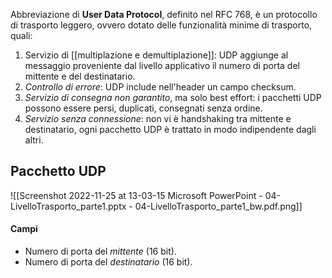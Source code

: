 Abbreviazione di __User Data Protocol__, definito nel RFC 768, è un protocollo di trasporto leggero, ovvero dotato delle funzionalità minime di trasporto, quali:
1. Servizio di [[multiplazione e demultiplazione]]: UDP aggiunge al messaggio proveniente dal livello applicativo il numero di porta del mittente e del destinatario.
2. _Controllo di errore_: UDP include nell'header un campo checksum.
3. _Servizio di consegna non garantito_, ma solo best effort: i pacchetti UDP possono essere persi, duplicati, consegnati senza ordine.
4. _Servizio senza connessione_: non vi è handshaking tra mittente e destinatario, ogni pacchetto UDP è trattato in modo indipendente dagli altri.

## Pacchetto UDP
![[Screenshot 2022-11-25 at 13-03-15 Microsoft PowerPoint - 04-LivelloTrasporto_parte1.pptx - 04-LivelloTrasporto_parte1_bw.pdf.png]]
#### Campi
- Numero di porta del _mittente_ (16 bit).
- Numero di porta del _destinatario_ (16 bit).